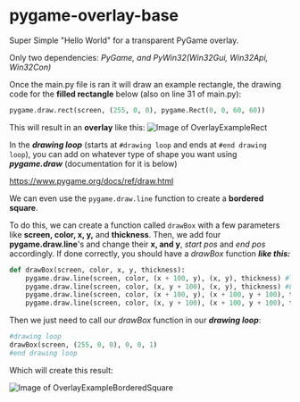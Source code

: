 # pygame-overlay-base
Super Simple "Hello World" for a transparent PyGame overlay.

Only two dependencies: *PyGame, and PyWin32(Win32Gui, Win32Api, Win32Con)*

Once the main.py file is ran it will draw an example rectangle, the drawing code for the **filled rectangle** below (also on line 31 of main.py):

```py 
pygame.draw.rect(screen, (255, 0, 0), pygame.Rect(0, 0, 60, 60))
```

This will result in an **overlay** like this:
![Image of OverlayExampleRect](https://media.discordapp.net/attachments/733974815735808041/753114041462816788/unknown.png?width=825&height=464)

In the ***drawing loop*** (starts at `#drawing loop` and ends at `#end drawing loop`), you can add on whatever type of shape you want using ***pygame.draw*** (documentation for it is below)

https://www.pygame.org/docs/ref/draw.html

We can even use the ```pygame.draw.line``` function to create a **bordered square**.

To do this, we can create a function called `drawBox` with a few parameters like **screen, color, x, y,** and **thickness**. Then, we add four **pygame.draw.line**'s and change their **x, and y**, *start pos* and *end pos* accordingly. If done correctly, you should have a *drawBox* function ***like this:***

```py
def drawBox(screen, color, x, y, thickness):
    pygame.draw.line(screen, color, (x + 100, y), (x, y), thickness) #Top
    pygame.draw.line(screen, color, (x, y + 100), (x, y), thickness) #Left
    pygame.draw.line(screen, color, (x + 100, y), (x + 100, y + 100), thickness) #Right
    pygame.draw.line(screen, color, (x, y + 100), (x + 100, y + 100), thickness) #Bottom
```

Then we just need to call our *drawBox* function in our ***drawing loop***:

```py
#drawing loop
drawBox(screen, (255, 0, 0), 0, 0, 1)
#end drawing loop
```

Which will create this result:

![Image of OverlayExampleBorderedSquare](https://media.discordapp.net/attachments/733974815735808041/753119629978894376/unknown.png?width=825&height=464)
